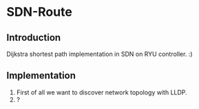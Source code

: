 # SDN-Route
## Introduction
Dijkstra shortest path implementation in SDN on RYU controller. :)
## Implementation
1. First of all we want to discover network topology with LLDP.
2. ?
